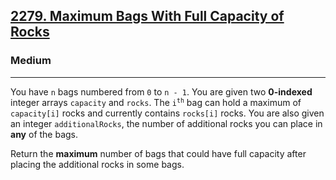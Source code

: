 <h2><a href="https://leetcode.com/problems/maximum-bags-with-full-capacity-of-rocks/description/">2279. Maximum Bags With Full Capacity of Rocks</a></h2><h3>Medium</h3><hr><div>
<p>
You have <code>n</code> bags numbered from <code>0</code> to <code>n - 1</code>. You are given two <strong>0-indexed</strong> integer arrays <code>capacity</code> and <code>rocks</code>. The <code>i<sup>th</sup></code> bag can hold a maximum of <code>capacity[i]</code> rocks and currently contains <code>rocks[i]</code> rocks. You are also given an integer <code>additionalRocks</code>, the number of additional rocks you can place in <strong>any</strong> of the bags.

Return the <Strong>maximum</Strong> number of bags that could have full capacity after placing the additional rocks in some bags.
</p>

</div>